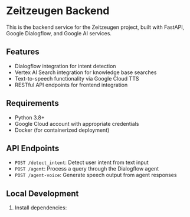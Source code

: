 # Zeitzeugen Backend

This is the backend service for the Zeitzeugen project, built with FastAPI, Google Dialogflow, and Google AI services.

## Features

- Dialogflow integration for intent detection
- Vertex AI Search integration for knowledge base searches
- Text-to-speech functionality via Google Cloud TTS
- RESTful API endpoints for frontend integration

## Requirements

- Python 3.8+
- Google Cloud account with appropriate credentials
- Docker (for containerized deployment)

## API Endpoints

- `POST /detect_intent`: Detect user intent from text input
- `POST /agent`: Process a query through the Dialogflow agent
- `POST /agent-voice`: Generate speech output from agent responses

## Local Development

1. Install dependencies: